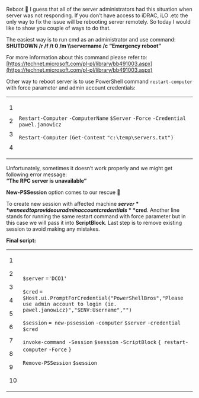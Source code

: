 Reboot 🙂 I guess that all of the server administrators had this situation when server was not responding. If you don’t have access to iDRAC, iLO .etc the only way to fix the issue will be rebooting server remotely. So today I would like to show you couple of ways to do that.

The easiest way is to run cmd as an administrator and use command:  
**SHUTDOWN /r /f /t 0 /m \\\\servername /c “Emergency reboot”**

For more information about this command please refer to:  
[https://technet.microsoft.com/pl-pl/library/bb491003.aspx](https://technet.microsoft.com/pl-pl/library/bb491003.aspx)

Other way to reboot server is to use PowerShell command `restart-computer` with force parameter and admin account credentials:

<table><tbody><tr><td><p>1</p><p>2</p><p>3</p><p>4</p></td><td><div><p><code>Restart-Computer</code> <code>-ComputerName</code> <code>$Server</code> <code>-Force</code> <code>-Credential</code> <code>pawel.janowicz</code></p><p><code>Restart-Computer</code> <code>(</code><code>Get-Content</code> <code>"c:\temp\servers.txt"</code><code>)</code></p></div></td></tr></tbody></table>

Unfortunately, sometimes it doesn’t work properly and we might get following error message:  
**“The RPC server is unavailable”**

**New-PSSession** option comes to our rescue 🙂

To create new session with affected machine **$server** we need to provide our admin account credentials **$cred**. Another line stands for running the same restart command with force parameter but in this case we will pass it into **ScriptBlock**. Last step is to remove existing session to avoid making any mistakes.

**Final script:**

<table><tbody><tr><td><p>1</p><p>2</p><p>3</p><p>4</p><p>5</p><p>6</p><p>7</p><p>8</p><p>9</p><p>10</p></td><td><div><p><code>$server</code> <code>=</code><code>'DCO1'</code></p><p><code>$cred</code> <code>= </code><code>$Host</code><code>.ui.PromptForCredential(</code><code>"PowerShellBros"</code><code>,</code><code>"Please use admin account to login (ie. pawel.janowicz)"</code><code>,</code><code>"$ENV:Username"</code><code>,"")</code></p><p><code>$session</code> <code>= </code><code>new-pssession</code> <code>-computer</code> <code>$server</code> <code>-credential</code> <code>$cred</code></p><p><code>invoke-command</code>&nbsp; <code>-Session</code> <code>$session</code> <code>-ScriptBlock</code> <code>{ </code><code>restart-computer</code> <code>-Force</code> <code>}</code></p><p><code>Remove-PSSession</code> <code>$session</code></p></div></td></tr></tbody></table>